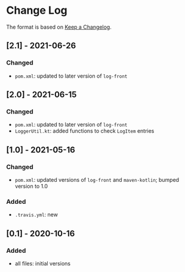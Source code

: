 # Change Log

The format is based on [Keep a Changelog](http://keepachangelog.com/).

## [2.1] - 2021-06-26
### Changed
- `pom.xml`: updated to later version of `log-front`

## [2.0] - 2021-06-15
### Changed
- `pom.xml`: updated to later version of `log-front`
- `LoggerUtil.kt`: added functions to check `LogItem` entries

## [1.0] - 2021-05-16
### Changed
- `pom.xml`: updated versions of `log-front` and `maven-kotlin`; bumped version to 1.0
### Added
- `.travis.yml`: new

## [0.1] - 2020-10-16
### Added
- all files: initial versions
